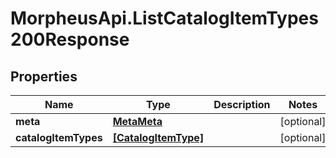 # MorpheusApi.ListCatalogItemTypes200Response

## Properties

Name | Type | Description | Notes
------------ | ------------- | ------------- | -------------
**meta** | [**MetaMeta**](MetaMeta.md) |  | [optional] 
**catalogItemTypes** | [**[CatalogItemType]**](CatalogItemType.md) |  | [optional] 



